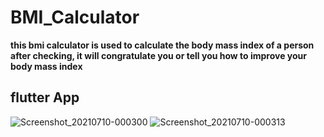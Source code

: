 # BMI_Calculator
**this bmi calculator is used to calculate the body mass index of a person**
**after checking, it will congratulate you or tell you how to improve your body mass index**
## flutter App
![Screenshot_20210710-000300](https://user-images.githubusercontent.com/61844423/125143897-0be3b500-e114-11eb-8bfe-dce5541611dc.png)
![Screenshot_20210710-000313](https://user-images.githubusercontent.com/61844423/125143900-0dad7880-e114-11eb-8993-3962fb2bcc69.png)

